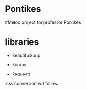 # Pontikes
#Metoo project for professor Pontikes


# libraries
  * BeautifulSoup
  
  * Scrapy
  
  * Requests

.csv conversion will follow.

